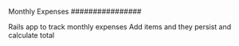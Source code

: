 Monthly Expenses
################

Rails app to track monthly expenses
Add items and they persist and calculate total
